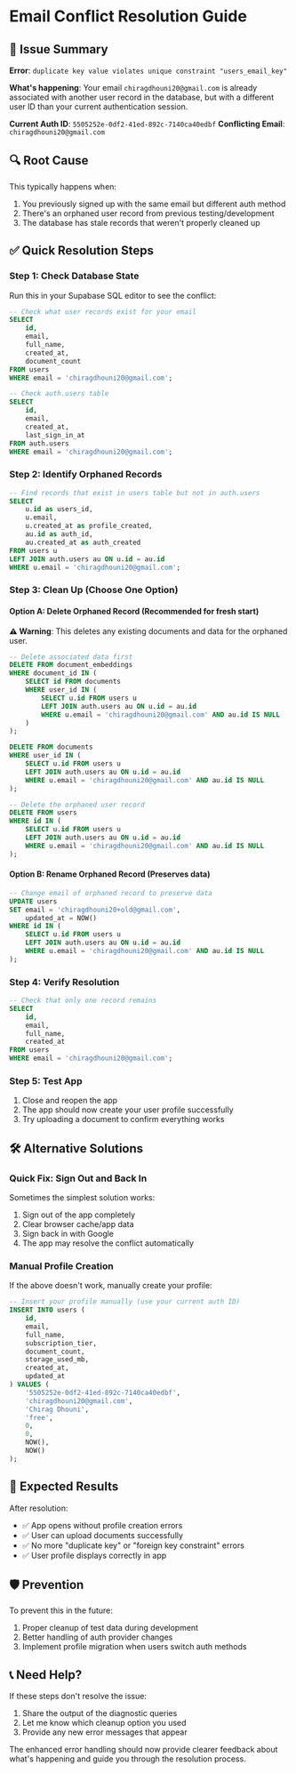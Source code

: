 # Email Conflict Resolution Guide

## 🚨 Issue Summary

**Error**: `duplicate key value violates unique constraint "users_email_key"`

**What's happening**: Your email `chiragdhouni20@gmail.com` is already associated with another user record in the database, but with a different user ID than your current authentication session.

**Current Auth ID**: `5505252e-0df2-41ed-892c-7140ca40edbf`
**Conflicting Email**: `chiragdhouni20@gmail.com`

## 🔍 Root Cause

This typically happens when:

1. You previously signed up with the same email but different auth method
2. There's an orphaned user record from previous testing/development
3. The database has stale records that weren't properly cleaned up

## ✅ Quick Resolution Steps

### Step 1: Check Database State

Run this in your Supabase SQL editor to see the conflict:

```sql
-- Check what user records exist for your email
SELECT
    id,
    email,
    full_name,
    created_at,
    document_count
FROM users
WHERE email = 'chiragdhouni20@gmail.com';

-- Check auth.users table
SELECT
    id,
    email,
    created_at,
    last_sign_in_at
FROM auth.users
WHERE email = 'chiragdhouni20@gmail.com';
```

### Step 2: Identify Orphaned Records

```sql
-- Find records that exist in users table but not in auth.users
SELECT
    u.id as users_id,
    u.email,
    u.created_at as profile_created,
    au.id as auth_id,
    au.created_at as auth_created
FROM users u
LEFT JOIN auth.users au ON u.id = au.id
WHERE u.email = 'chiragdhouni20@gmail.com';
```

### Step 3: Clean Up (Choose One Option)

#### Option A: Delete Orphaned Record (Recommended for fresh start)

**⚠️ Warning**: This deletes any existing documents and data for the orphaned user.

```sql
-- Delete associated data first
DELETE FROM document_embeddings
WHERE document_id IN (
    SELECT id FROM documents
    WHERE user_id IN (
        SELECT u.id FROM users u
        LEFT JOIN auth.users au ON u.id = au.id
        WHERE u.email = 'chiragdhouni20@gmail.com' AND au.id IS NULL
    )
);

DELETE FROM documents
WHERE user_id IN (
    SELECT u.id FROM users u
    LEFT JOIN auth.users au ON u.id = au.id
    WHERE u.email = 'chiragdhouni20@gmail.com' AND au.id IS NULL
);

-- Delete the orphaned user record
DELETE FROM users
WHERE id IN (
    SELECT u.id FROM users u
    LEFT JOIN auth.users au ON u.id = au.id
    WHERE u.email = 'chiragdhouni20@gmail.com' AND au.id IS NULL
);
```

#### Option B: Rename Orphaned Record (Preserves data)

```sql
-- Change email of orphaned record to preserve data
UPDATE users
SET email = 'chiragdhouni20+old@gmail.com',
    updated_at = NOW()
WHERE id IN (
    SELECT u.id FROM users u
    LEFT JOIN auth.users au ON u.id = au.id
    WHERE u.email = 'chiragdhouni20@gmail.com' AND au.id IS NULL
);
```

### Step 4: Verify Resolution

```sql
-- Check that only one record remains
SELECT
    id,
    email,
    full_name,
    created_at
FROM users
WHERE email = 'chiragdhouni20@gmail.com';
```

### Step 5: Test App

1. Close and reopen the app
2. The app should now create your user profile successfully
3. Try uploading a document to confirm everything works

## 🛠️ Alternative Solutions

### Quick Fix: Sign Out and Back In

Sometimes the simplest solution works:

1. Sign out of the app completely
2. Clear browser cache/app data
3. Sign back in with Google
4. The app may resolve the conflict automatically

### Manual Profile Creation

If the above doesn't work, manually create your profile:

```sql
-- Insert your profile manually (use your current auth ID)
INSERT INTO users (
    id,
    email,
    full_name,
    subscription_tier,
    document_count,
    storage_used_mb,
    created_at,
    updated_at
) VALUES (
    '5505252e-0df2-41ed-892c-7140ca40edbf',
    'chiragdhouni20@gmail.com',
    'Chirag Dhouni',
    'free',
    0,
    0,
    NOW(),
    NOW()
);
```

## 🎯 Expected Results

After resolution:

- ✅ App opens without profile creation errors
- ✅ User can upload documents successfully
- ✅ No more "duplicate key" or "foreign key constraint" errors
- ✅ User profile displays correctly in app

## 🛡️ Prevention

To prevent this in the future:

1. Proper cleanup of test data during development
2. Better handling of auth provider changes
3. Implement profile migration when users switch auth methods

## 📞 Need Help?

If these steps don't resolve the issue:

1. Share the output of the diagnostic queries
2. Let me know which cleanup option you used
3. Provide any new error messages that appear

The enhanced error handling should now provide clearer feedback about what's happening and guide you through the resolution process.
